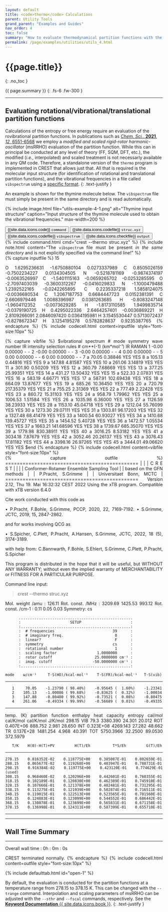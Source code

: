 ```yaml
---
layout: default
title: <code>thermo</code> Calculations
parent: Utility Tools
grand_parent: "Examples and Guides"
nav_order: 4
toc: false
summary: "How to evaluate thermodynamical partition functions with the <i>thermo</i> submodule."
permalink: /page/examples/utilities/utils_4.html
---
```


# {{page.title}}
{: .no_toc }

{{ page.summary }}
{: .fs-6 .fw-300 }

---

## Evaluating rotational/vibrational/translational partition functions


Calculations of the entropy or free energy require an evaluation of the rovibrational partition functions.
In publications such as [*Chem. Sci.*, **2021**, *12*, 6551-6568](https://doi.org/10.1039/D1SC00621E)
we employ a *modified and scaled rigid-rotor harmonic-oscillator* (msRRHO) evaluation of the partition function.
While this can in principal be conducted at any level of theory (FF, SQM, DFT, etc.), the modified (*i.e.*, interpolated) and scaled treatment is  not necessarly available in any QM code.
Therefore, a standalone version of the `thermo` program is implemented in CREST that allows just that.
All that is required is the molecular input structure (for identification of rotational and translational partition functions), and the vibrational frequencies in a file called `vibspectrum` using a [specific format](../../documentation/coords.html#vibrational-frequencies-in-the-vibspectrum-format).
{: .text-justify }

An example is shown for the thymine molecule below.
The `vibspectrum` file must simply be present in the same directory and is read automatically.

{% include image.html file="utils-example-4-1.png" alt="Thymine input structure" caption="Input structure of the thymine molecule used to obtain the vibrational frequencies." max-width=200 %}


 <!-- Tab links -->
<div class="tab card">
  <button class="tablinks tab-id-1" onclick="openTabId(event, 'tab-1-1', 'tab-id-1')" id="open-1">{{site.data.icons.code}} <code>command</code></button>
  <button class="tablinks tab-id-1" onclick="openTabId(event, 'tab-1-2', 'tab-id-1')">{{site.data.icons.codefile}} <code>struc.xyz</code></button>
  <button class="tablinks tab-id-1" onclick="openTabId(event, 'tab-1-3', 'tab-id-1')">{{site.data.icons.codefile}} <code>vibspectrum</code></button>
  <button class="tablinks tab-id-1" onclick="openTabId(event, 'tab-1-4', 'tab-id-1')">{{site.data.icons.checkfile}} <code>output</code></button>
</div>
<!-- Tab content -->
<div id="tab-1-1" class="tabcontent tab-id-1" style="text-align:justify">
{% include command.html cmd="crest <span class='nt'>--thermo</span> struc.xyz" %}
{% include note.html content="The <code>vibspectrum</code> file must be present <i>in the same directory</i> and is not explicitly specified via the command line!" %}
</div>
<div id="tab-1-2" class="tabcontent tab-id-1" style="text-align:justify">
{% capture inputfile %}
  15
 
 O          1.6295236631       -1.6750880104        0.0273337989
 C          0.8505026159       -0.7502234227        0.0134304505
 N         -0.5218781169       -0.9874374197       -0.0063526997
 C         -1.5401115163       -0.0659265702       -0.0253285595
 O         -2.7097403039       -0.3600312267       -0.0416029833
 N         -1.1000479488        1.2392522165       -0.0242265895
 C          0.2235337218        1.5858124075       -0.0036680534
 C          1.2067187753        0.6684447723        0.0152381391
 C          2.6606979446        1.0088396987        0.0381263685
 H         -0.8083247148       -1.9604112352       -0.0073629285
 H         -1.8173110585        1.9499835714       -0.0379190725
 H          0.4295022336        2.6464257401       -0.0036869221
 H          2.8109266091        2.0846097420        0.0364195981
 H          3.1545530447        0.5713072437       -0.8278672347
 H          3.1254195278        0.5782828637        0.9235387765
{% endcapture %}
{% include codecell.html content=inputfile style="font-size:10px" %}
</div>
<div id="tab-1-3" class="tabcontent tab-id-1" style="text-align:justify">
{% capture vibfile %}
$vibrational spectrum
#  mode     symmetry     wave number   IR intensity    selection rules
#                         cm**(-1)      (km*mol⁻¹)       IR     RAMAN
     1                      -0.00         0.00000        -       - 
     2                      -0.00         0.00000        -       - 
     3                      -0.00         0.00000        -       - 
     4                       0.00         0.00000        -       - 
     5                       0.00         0.00000        -       - 
     6                       0.00         0.00000        -       - 
     7        a             70.05         0.38846       YES     YES
     8        a            105.13         0.44816       YES     YES
     9        a            147.88         4.81587       YES     YES
    10        a            261.06         3.14819       YES     YES
    11        a            301.90         0.50209       YES     YES
    12        a            360.79         7.68669       YES     YES
    13        a            377.25        25.99351       YES     YES
    14        a            431.27        13.50432       YES     YES
    15        a            522.33         2.07831       YES     YES
    16        a            583.19         4.66771       YES     YES
    17        a            587.91       102.69438       YES     YES
    18        a            664.09        13.87677       YES     YES
    19        a            685.26        10.36450       YES     YES
    20        a            720.79       217.35379       YES     YES
    21        a            755.25         2.31369       YES     YES
    22        a            777.49         2.22428       YES     YES
    23        a            860.72        15.31103       YES     YES
    24        a            958.79         1.79962       YES     YES
    25        a           1006.53         1.51584       YES     YES
    26        a           1035.98         6.36000       YES     YES
    27        a           1126.59        38.23933       YES     YES
    28        a           1153.10        45.04718       YES     YES
    29        a           1212.04        55.76099       YES     YES
    30        a           1273.30        29.07111       YES     YES
    31        a           1303.81        96.17203       YES     YES
    32        a           1327.48        68.41479       YES     YES
    33        a           1400.54        60.93027       YES     YES
    34        a           1410.68       139.45727       YES     YES
    35        a           1454.52         5.40728       YES     YES
    36        a           1472.57         1.05534       YES     YES
    37        a           1663.21       141.68596       YES     YES
    38        a           1739.67       685.35070       YES     YES
    39        a           1779.98       830.38911       YES     YES
    40        a           3016.25         8.53182       YES     YES
    41        a           3034.18         7.87679       YES     YES
    42        a           3052.46        20.26137       YES     YES
    43        a           3076.43        17.81182       YES     YES
    44        a           3398.16        26.97265       YES     YES
    45        a           3444.01        49.06620       YES     YES
$end
{% endcapture %}
{% include codecell.html content=vibfile style="font-size:10px" %}
</div>
<div id="tab-1-4" class="tabcontent tab-id-1" style="text-align:justify">
{% capture outfile %}
       ==============================================
       |                                            |
       |                 C R E S T                  |
       |                                            |
       |  Conformer-Rotamer Ensemble Sampling Tool  |
       |          based on the GFN methods          |
       |             P.Pracht, S.Grimme             |
       |          Universitaet Bonn, MCTC           |
       ==============================================
       Version 2.12,   Thu 19. Mai 16:32:32 CEST 2022
  Using the xTB program. Compatible with xTB version 6.4.0
 
   Cite work conducted with this code as

   • P.Pracht, F.Bohle, S.Grimme, PCCP, 2020, 22, 7169-7192.
   • S.Grimme, JCTC, 2019, 15, 2847-2862.

   and for works involving QCG as

   • S.Spicher, C.Plett, P.Pracht, A.Hansen, S.Grimme,
     JCTC, 2022, 18 (5), 3174-3189.
 
   with help from:
   C.Bannwarth, F.Bohle, S.Ehlert, S.Grimme,
   C.Plett, P.Pracht, S.Spicher
 
   This program is distributed in the hope that it will be useful,
   but WITHOUT ANY WARRANTY; without even the implied warranty of
   MERCHANTABILITY or FITNESS FOR A PARTICULAR PURPOSE.

 Command line input:
 > crest --thermo struc.xyz

Mol. weight /amu  :   126.11
Rot. const. /MHz  :  3209.69 1425.53  993.12
Rot. const. /cm-1 :     0.11    0.05    0.03
Symmetry:    cs 

          ...................................................
          :                      SETUP                      :
          :.................................................:
          :  # frequencies                          39      :
          :  # imaginary freq.                       0      :
          :  linear?                                 F      :
          :  symmetry                               cs      :
          :  rotational number                       1      :
          :  scaling factor                  1.0000000      :
          :  rotor cutoff                   25.0000000 cm⁻¹ :
          :  imag. cutoff                  -50.0000000 cm⁻¹ :
          :.................................................:

    mode    ω/cm⁻¹     T·S(HO)/kcal·mol⁻¹    T·S(FR)/kcal·mol⁻¹   T·S(vib)
   ------------------------------------------------------------------------
       1     70.05    -1.23790 ( 98.40%)    -0.95645 (  1.60%)    -1.23341
       2    105.13    -1.00086 ( 99.68%)    -0.83625 (  0.32%)    -1.00034
       3    147.88    -0.80480 ( 99.92%)    -0.73521 (  0.08%)    -0.80475
       4    261.06    -0.49334 ( 99.99%)    -0.56689 (  0.01%)    -0.49335
   ------------------------------------------------------------------------

   temp. (K)  partition function   enthalpy   heat capacity  entropy
                                   cal/mol     cal/K/mol   cal/K/mol   J/K/mol
 298.15  VIB   79.3                 3380.390     24.301     20.012
         ROT  0.407E+06              888.752      2.981     28.650
         INT  0.323E+08             4269.143     27.282     48.662
         TR   0.137E+28             1481.254      4.968     40.391
         TOT                        5750.3966    32.2500    89.0530   372.5979

       T/K    H(0)-H(T)+PV         H(T)/Eh          T*S/Eh         G(T)/Eh
   ------------------------------------------------------------------------
    278.15    0.816352E-02    0.118775E+00    0.385087E-01    0.802659E-01
    288.15    0.865677E-02    0.119268E+00    0.403947E-01    0.788731E-01
    298.15    0.916384E-02    0.119775E+00    0.423120E-01    0.774629E-01 (used)
    308.15    0.968460E-02    0.120296E+00    0.442601E-01    0.760355E-01
    318.15    0.102189E-01    0.120830E+00    0.462389E-01    0.745910E-01
    328.15    0.107666E-01    0.121378E+00    0.482481E-01    0.731295E-01
    338.15    0.113275E-01    0.121939E+00    0.502874E-01    0.716511E-01
    348.15    0.119015E-01    0.122513E+00    0.523565E-01    0.701560E-01
    358.15    0.124883E-01    0.123099E+00    0.544552E-01    0.686442E-01
    368.15    0.130878E-01    0.123699E+00    0.565831E-01    0.671158E-01
    378.15    0.136998E-01    0.124311E+00    0.587399E-01    0.655710E-01
   ------------------------------------------------------------------------
 
 -----------------
 Wall Time Summary
 -----------------
--------------------
Overall wall time  : 0h : 0m : 0s
 
 CREST terminated normally.
{% endcapture %}
{% include codecell.html content=outfile style="font-size:10px" %}
</div>
{% include defaulttab.html id="open-1" %}

By default, the evaluation is conducted for the partition functions at a temperature range from 278.15 to 378.15 K.
This can be changed with the `--trange` command.
Interpolation and scaling parameters of msRRHO can be adjusted with the `--sthr` and `--fscal` commands, respectively.
See the [**Keyword Documentation** {{ site.data.icons.book }}](../..//documentation/keywords.html#entropy-mode-settings).
{: .text-justify }


